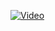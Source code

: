 [![Video](https://img.youtube.com/vi/aWvRLJRyvyE/0.jpg)](https://www.youtube.com/watch?v=aWvRLJRyvyE)
